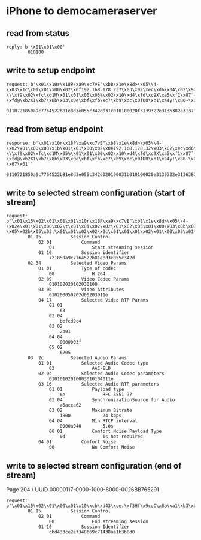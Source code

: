 # iPhone to democameraserver

## read from status

    reply: b'\x01\x01\x00'
            010100

## write to setup endpoint

    request: b'\x01\x10r\x18P\xa9\xc7vE"\xb8\x1e\x8d>\x05\\4-\x03\x1c\x01\x01\x00\x02\x0f192.168.178.237\x03\x02\xec\xd6\x04\x02\x9b\xd4\x04%\x02\x10\xa3\xc6\xa9N\x02Gii\x1a<V]%\xaa\x0e"\x03\x0e\x87T\xee|\xecD; \\\xf9\x02\xfc\xd1M\x01\x01\x00\x05%\x02\x10\xd4\xfd\xc9X\xa5\xf1\x87`-\xfd@\xb2XI\xb7\x8b\x03\x0e\xbf\xfb\xc7\xb9\xdc\x0fUU\xb1\xa4y!\x80~\x01\x01\x00'
            0110721850a9c7764522b81e8d3e055c342d031c010100020f3139322e3136382e3137382e3233370302ecd604029bd404250210a3c6a94e024769691a3c565d25aa0e22030e8754ee7cec443b205cf902fcd14d01010005250210d4fdc958a5f187602dfd40b25849b78b030ebffbc7b9dc0f5555b1a47921807e010100

## read from setup endpoint

    response: b'\x01\x10r\x18P\xa9\xc7vE"\xb8\x1e\x8d>\x05\\4-\x02\x01\x00\x03\x1b\x01\x01\x00\x02\x0e192.168.178.32\x03\x02\xec\xd6\x04\x02\x9b\xd4\x04%\x01\x01\x00\x02\x10\xa3\xc6\xa9N\x02Gii\x1a<V]%\xaa\x0e"\x03\x0e\x87T\xee|\xecD; \\\xf9\x02\xfc\xd1M\x05%\x01\x01\x00\x02\x10\xd4\xfd\xc9X\xa5\xf1\x87`-\xfd@\xb2XI\xb7\x8b\x03\x0e\xbf\xfb\xc7\xb9\xdc\x0fUU\xb1\xa4y!\x80~\x06\x01 \x07\x01 '
            0110721850a9c7764522b81e8d3e055c342d020100031b010100020e3139322e3136382e3137382e33320302ecd604029bd404250101000210a3c6a94e024769691a3c565d25aa0e22030e8754ee7cec443b205cf902fcd14d05250101000210d4fdc958a5f187602dfd40b25849b78b030ebffbc7b9dc0f5555b1a47921807e060120070120

## write to selected stream configuration (start of stream)

    request: b'\x01\x15\x02\x01\x01\x01\x10r\x18P\xa9\xc7vE"\xb8\x1e\x8d>\x05\\4-\x024\x01\x01\x00\x02\t\x01\x01\x02\x02\x01\x02\x03\x01\x00\x03\x0b\x01\x02\x00\x05\x02\x02\xd0\x02\x03\x01\x1e\x04\x17\x01\x01c\x02\x04\xbe\xfc\xd9\xc4\x03\x02+\x01\x04\x04\x00\x00\x00?\x05\x02b\x05\x03,\x01\x01\x02\x02\x0c\x01\x01\x01\x02\x01\x00\x03\x01\x01\x04\x01\x1e\x03\x16\x01\x01n\x02\x04\xa5\xac\xcab\x03\x02\x18\x00\x04\x04\x00\x00\xa0@\x06\x01\r\x04\x01\x00'
            01 15           Session Control
                02 01           Command
                    01              Start streaming session
                01 10           Session identifier
                    721850a9c7764522b81e8d3e055c342d
            02 34           Selected Video Params
                01 01           Type of codec
                    00              H.264
                02 09           Video Codec Params
                    010102020102030100
                03 0b           Video Attributes
                    010200050202d00203011e
                04 17           Selected Video RTP Params
                    01 01
                        63
                    02 04 
                        befcd9c4
                    03 02
                        2b01
                    04 04
                        0000003f
                    05 02
                        6205
            03  2c          Selected Audio Params 
                01 01           Selected Audio Codec type
                    02              AAC-ELD
                02 0c           Selected Audio Codec parameters
                    01010102010003010104011e
                03 16           Selected Audio RTP parameters
                    01 01           Payload type
                        6e              RFC 3551 ??
                    02 04           SynchronizationSource for Audio
                        a5acca62
                    03 02           Maximum Bitrate
                        1800            24 kbps
                    04 04           Min RTCP interval
                        0000a040        5.0s
                    06 01           Comfort Noise Payload Type
                        0d              is not required
                04 01           Comfort Noise
                    00              No Comfort Noise
            
## write to selected stream configuration (end of stream)
Page 204 / UUID 00000117-0000-1000-8000-0026BB765291

    request: b'\x01\x15\x02\x01\x00\x01\x10\xcb\xd43\xce.\xf3Hf\x9cqC\x8a\xa1\xb3\xb0\xd0'
            01 15           Session Control
                02 01           Command
                    00              End streaming session
                01 10           Session Identifier
                    cbd433ce2ef348669c71438aa1b3b0d0